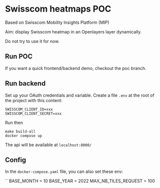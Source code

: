 # Swisscom heatmaps POC

Based on Swisscom Mobility Insights Platform (MIP)

Aim: display Swisscom heatmap in an Openlayers layer dynamically.

Do not try to use it for now.

## Run POC

If you want a quick frontend/backend demo, checkout the poc branch.

## Run backend

Set up your OAuth credentials and variable.
Create a file `.env` at the root of the project with this content:

```
SWISSCOM_CLIENT_ID=xxx
SWISSCOM_CLIENT_SECRET=xxx
```

Run then

```
make build-all
docker compose up
```

The api will be available at `localhost:8000/`

## Config

In the `docker-compose.yaml` file, you can also set these env:

``
BASE_MONTH = 10
BASE_YEAR = 2022
MAX_NB_TILES_REQUEST = 100
```

